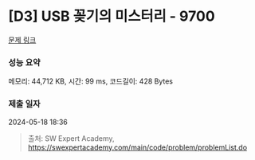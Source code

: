# [D3] USB 꽂기의 미스터리 - 9700 

[문제 링크](https://swexpertacademy.com/main/code/problem/problemDetail.do?contestProbId=AXDNEA3aaU0DFAVX) 

### 성능 요약

메모리: 44,712 KB, 시간: 99 ms, 코드길이: 428 Bytes

### 제출 일자

2024-05-18 18:36



> 출처: SW Expert Academy, https://swexpertacademy.com/main/code/problem/problemList.do